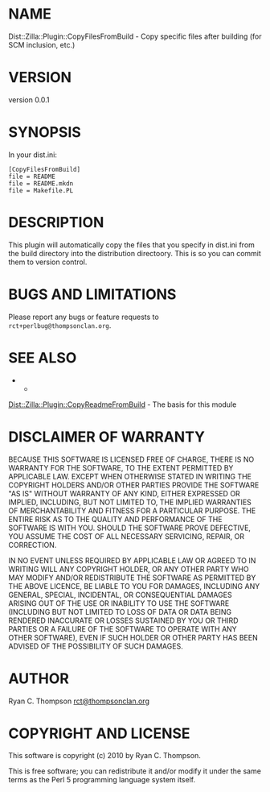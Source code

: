 # NAME

Dist::Zilla::Plugin::CopyFilesFromBuild - Copy specific files after building (for SCM inclusion, etc.)

# VERSION

version 0.0.1

# SYNOPSIS

In your dist.ini:

    [CopyFilesFromBuild]
    file = README
    file = README.mkdn
    file = Makefile.PL

# DESCRIPTION

This plugin will automatically copy the files that you specify in
dist.ini from the build directory into the distribution directoory.
This is so you can commit them to version control.

# BUGS AND LIMITATIONS

Please report any bugs or feature requests to
`rct+perlbug@thompsonclan.org`.

# SEE ALSO

- *

[Dist::Zilla::Plugin::CopyReadmeFromBuild](http://search.cpan.org/perldoc?Dist::Zilla::Plugin::CopyReadmeFromBuild) - The basis for this module

# DISCLAIMER OF WARRANTY

BECAUSE THIS SOFTWARE IS LICENSED FREE OF CHARGE, THERE IS NO WARRANTY
FOR THE SOFTWARE, TO THE EXTENT PERMITTED BY APPLICABLE LAW. EXCEPT WHEN
OTHERWISE STATED IN WRITING THE COPYRIGHT HOLDERS AND/OR OTHER PARTIES
PROVIDE THE SOFTWARE "AS IS" WITHOUT WARRANTY OF ANY KIND, EITHER
EXPRESSED OR IMPLIED, INCLUDING, BUT NOT LIMITED TO, THE IMPLIED
WARRANTIES OF MERCHANTABILITY AND FITNESS FOR A PARTICULAR PURPOSE. THE
ENTIRE RISK AS TO THE QUALITY AND PERFORMANCE OF THE SOFTWARE IS WITH
YOU. SHOULD THE SOFTWARE PROVE DEFECTIVE, YOU ASSUME THE COST OF ALL
NECESSARY SERVICING, REPAIR, OR CORRECTION.

IN NO EVENT UNLESS REQUIRED BY APPLICABLE LAW OR AGREED TO IN WRITING
WILL ANY COPYRIGHT HOLDER, OR ANY OTHER PARTY WHO MAY MODIFY AND/OR
REDISTRIBUTE THE SOFTWARE AS PERMITTED BY THE ABOVE LICENCE, BE
LIABLE TO YOU FOR DAMAGES, INCLUDING ANY GENERAL, SPECIAL, INCIDENTAL,
OR CONSEQUENTIAL DAMAGES ARISING OUT OF THE USE OR INABILITY TO USE
THE SOFTWARE (INCLUDING BUT NOT LIMITED TO LOSS OF DATA OR DATA BEING
RENDERED INACCURATE OR LOSSES SUSTAINED BY YOU OR THIRD PARTIES OR A
FAILURE OF THE SOFTWARE TO OPERATE WITH ANY OTHER SOFTWARE), EVEN IF
SUCH HOLDER OR OTHER PARTY HAS BEEN ADVISED OF THE POSSIBILITY OF
SUCH DAMAGES.

# AUTHOR

Ryan C. Thompson <rct@thompsonclan.org>

# COPYRIGHT AND LICENSE

This software is copyright (c) 2010 by Ryan C. Thompson.

This is free software; you can redistribute it and/or modify it under
the same terms as the Perl 5 programming language system itself.